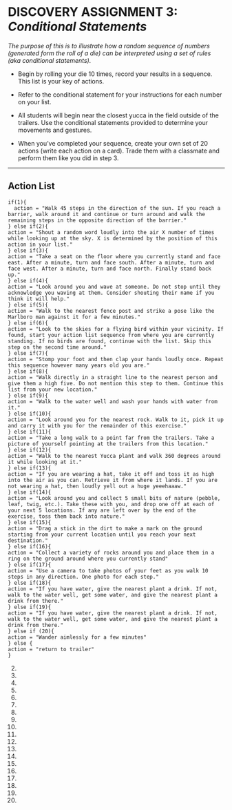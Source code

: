 # DISCOVERY ASSIGNMENT 3: *Conditional Statements*
*The purpose of this is to illustrate how a random sequence of numbers (generated form the roll of a die) can be interpreted using a set of rules (aka conditional statements).*

- Begin by rolling your die 10 times, record your results in a sequence. This list is your key of actions.

- Refer to the conditional statement for your instructions for each number on your list.

- All students will begin near the closest yucca in the field outside of the trailers. Use the conditional statements provided to determine your movements and gestures.

- When you’ve completed your sequence, create your own set of 20 actions (write each action on a card). Trade them with a classmate and perform them like you did in step 3.

---

## Action List



```
if(1){
  action = "Walk 45 steps in the direction of the sun. If you reach a barrier, walk around it and continue or turn around and walk the remaining steps in the opposite direction of the barrier."
} else if(2){
action = "Shout a random word loudly into the air X number of times while looking up at the sky. X is determined by the position of this action in your list."
} else if(3){
action = "Take a seat on the floor where you currently stand and face east. After a minute, turn and face south. After a minute, turn and face west. After a minute, turn and face north. Finally stand back up."
} else if(4){
action = "Look around you and wave at someone. Do not stop until they acknowledge you waving at them. Consider shouting their name if you think it will help."
} else if(5){
action = "Walk to the nearest fence post and strike a pose like the Marlboro man against it for a few minutes."
} else if(6){
action = "Look to the skies for a flying bird within your vicinity. If found, start your action list sequence from where you are currently standing. If no birds are found, continue with the list. Skip this step on the second time around."
} else if(7){
action = "Stomp your foot and then clap your hands loudly once. Repeat this sequence however many years old you are."
} else if(8){
action = "Walk directly in a straight line to the nearest person and give them a high five. Do not mention this step to them. Continue this list from your new location."
} else if(9){
action = "Walk to the water well and wash your hands with water from it."
} else if(10){
action = "Look around you for the nearest rock. Walk to it, pick it up and carry it with you for the remainder of this exercise."
} else if(11){
action = "Take a long walk to a point far from the trailers. Take a picture of yourself pointing at the trailers from this location."
} else if(12){
action = "Walk to the nearest Yucca plant and walk 360 degrees around it while looking at it."
} else if(13){
action = "If you are wearing a hat, take it off and toss it as high into the air as you can. Retrieve it from where it lands. If you are not wearing a hat, then loudly yell out a huge yeeehaaaw."
} else if(14){
action = "Look around you and collect 5 small bits of nature (pebble, leaf, twig, etc.). Take these with you, and drop one off at each of your next 5 locations. If any are left over by the end of the exercise, toss them back into nature."
} else if(15){
action = "Drag a stick in the dirt to make a mark on the ground starting from your current location until you reach your next destination."
} else if(16){
action = "Collect a variety of rocks around you and place them in a ring on the ground around where you currently stand"
} else if(17){
action = "Use a camera to take photos of your feet as you walk 10 steps in any direction. One photo for each step."
} else if(18){
action = "If you have water, give the nearest plant a drink. If not, walk to the water well, get some water, and give the nearest plant a drink from there."
} else if(19){
action = "If you have water, give the nearest plant a drink. If not, walk to the water well, get some water, and give the nearest plant a drink from there."
} else if (20){
action = "Wander aimlessly for a few minutes"
} else {
action = "return to trailer"
}
```

2.

3.

4.

5.

6.

7.

8.

9.

10.

11.

12.

13.

14.

15.

16.

17.

18.

19.

20.
